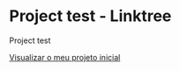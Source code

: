 # Project test - Linktree
 Project test


<a href= "https://euukc.github.io/Project-test---Linktree/Project-test---Linktree/index"> Visualizar o meu projeto inicial </a> 
